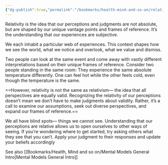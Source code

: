 ```yaml
---
{"dg-publish":true,"permalink":"/bookmarks/health-mind-and-so-on/relativity-and-relativism/","tags":["behavior","bias","ideas","mind","psychology","theory"]}
---
```



Relativity is the idea that our perceptions and judgments are not absolute, but are shaped by our unique vantage points and frames of reference. It’s the understanding that our experiences are subjective.

We each inhabit a particular web of experiences. This context shapes how we see the world, what we notice and overlook, what we value and dismiss.

Two people can look at the same event and come away with vastly different interpretations based on their unique frames of reference. Consider two people standing in the same room: They experience the same absolute temperature differently. One can feel hot while the other feels cold, even though the temperature is the same.

==However, relativity is not the same as relativism—­ the idea that all perspectives are equally valid. Recognizing the relativity of our perceptions doesn’t mean we don’t have to make judgments about validity. Rather, it’s a call to examine our assumptions, seek out diverse perspectives, and expand our frames of reference.==

We all have blind spots—­ things we cannot see. Understanding that our perceptions are relative allows us to open ourselves to other ways of seeing. If you’re wondering where to get started, try asking others what they see that you can’t. Apply your judgment to their responses and update your beliefs accordingly

See also [[Bookmarks/Health, Mind and so on/Mental Models General Intro\|Mental Models General Intro]]
